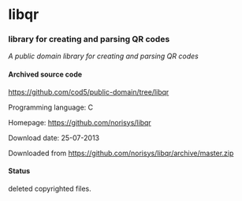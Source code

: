 # libqr #

### library for creating and parsing QR codes ###

*A public domain library for creating and parsing QR codes*

#### Archived source code ####
https://github.com/cod5/public-domain/tree/libqr

Programming language: C

Homepage: https://github.com/norisys/libqr

Download date: 25-07-2013

Downloaded from https://github.com/norisys/libqr/archive/master.zip

#### Status ####
deleted copyrighted files.

